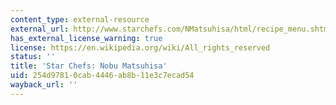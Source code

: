 ```yaml
---
content_type: external-resource
external_url: http://www.starchefs.com/NMatsuhisa/html/recipe_menu.shtml
has_external_license_warning: true
license: https://en.wikipedia.org/wiki/All_rights_reserved
status: ''
title: 'Star Chefs: Nobu Matsuhisa'
uid: 254d9781-0cab-4446-ab8b-11e3c7ecad54
wayback_url: ''
---
```

